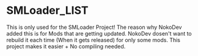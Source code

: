 # SMLoader_LIST

This is only used for the SMLoader Project! The reason why NokoDev added this is for Mods that are getting updated. NokoDev dosen't want to rebuild it each time (When it gets released) for only some mods. This project makes it easier + No compiling needed.
